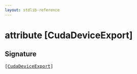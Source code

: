 ```yaml
---
layout: stdlib-reference
---
```


# attribute [CudaDeviceExport]

## Signature

<pre>
[<a href="/stdlib-reference/attributes/cudadeviceexport-04a">CudaDeviceExport</a>]
</pre>

